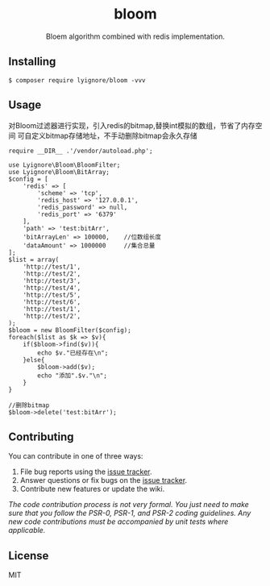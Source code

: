 <h1 align="center"> bloom </h1>

<p align="center"> Bloem algorithm combined with redis implementation.</p>


## Installing

```shell
$ composer require lyignore/bloom -vvv
```

## Usage

对Bloom过滤器进行实现，引入redis的bitmap,替换int模拟的数组，节省了内存空间
可自定义bitmap存储地址，不手动删除bitmap会永久存储
```angular2html
require __DIR__ .'/vendor/autoload.php';

use Lyignore\Bloom\BloomFilter;
use Lyignore\Bloom\BitArray;
$config = [
    'redis' => [
        'scheme' => 'tcp',
        'redis_host' => '127.0.0.1',
        'redis_password' => null,
        'redis_port' => '6379'
    ],
    'path' => 'test:bitArr',
    'bitArrayLen' => 100000,    //位数组长度
    'dataAmount' => 1000000     //集合总量
];
$list = array(
    'http://test/1',
    'http://test/2',
    'http://test/3',
    'http://test/4',
    'http://test/5',
    'http://test/6',
    'http://test/1',
    'http://test/2',
);
$bloom = new BloomFilter($config);
foreach($list as $k => $v){
    if($bloom->find($v)){
        echo $v."已经存在\n";
    }else{
        $bloom->add($v);
        echo "添加".$v."\n";
    }
}

//删除bitmap
$bloom->delete('test:bitArr');

```

## Contributing

You can contribute in one of three ways:

1. File bug reports using the [issue tracker](https://github.com/lyignore/bloom/issues).
2. Answer questions or fix bugs on the [issue tracker](https://github.com/lyignore/bloom/issues).
3. Contribute new features or update the wiki.

_The code contribution process is not very formal. You just need to make sure that you follow the PSR-0, PSR-1, and PSR-2 coding guidelines. Any new code contributions must be accompanied by unit tests where applicable._

## License

MIT